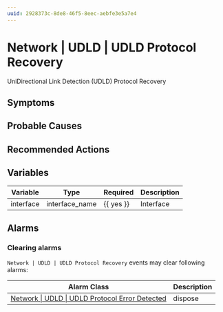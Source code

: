 ```yaml
---
uuid: 2928373c-8de8-46f5-8eec-aebfe3e5a7e4
---
```

# Network | UDLD | UDLD Protocol Recovery

UniDirectional Link Detection (UDLD) Protocol Recovery

## Symptoms

## Probable Causes

## Recommended Actions

## Variables

| Variable  | Type           | Required  | Description |
| --------- | -------------- | --------- | ----------- |
| interface | interface_name | {{ yes }} | Interface   |

## Alarms

### Clearing alarms

`Network | UDLD | UDLD Protocol Recovery` events may clear following alarms:

| Alarm Class                                                                                                                      | Description |
| -------------------------------------------------------------------------------------------------------------------------------- | ----------- |
| [Network \| UDLD \| UDLD Protocol Error Detected](../../../alarm-classes-reference/network/udld/udld-protocol-error-detected.md) | dispose     |
